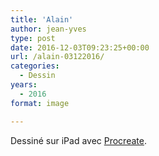 ```yaml
---
title: 'Alain'
author: jean-yves
type: post
date: 2016-12-03T09:23:25+00:00
url: /alain-03122016/
categories:
  - Dessin
years:
  - 2016
format: image

---
```

Dessiné sur iPad avec [Procreate](https://procreate.com/).